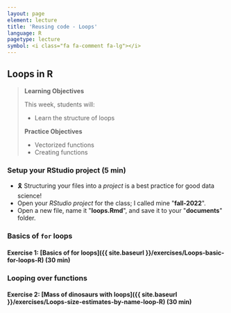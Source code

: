 ```yaml
---
layout: page
element: lecture
title: 'Reusing code - Loops'
language: R
pagetype: lecture
symbol: <i class="fa fa-comment fa-lg"></i>
---
```


## Loops in R

> **Learning Objectives**
>
> This week, students will:
> - Learn the structure of loops
>
> **Practice Objectives**
> - Vectorized functions
> - Creating functions
>
<!-- > **Non Objectives**
> -
> -
> -->


### Setup your RStudio project (5 min)

- 🎗️ Structuring your files into a _project_ is a best practice for good data science!
- Open your _RStudio project_ for the class; I called mine "**fall-2022**".
- Open a new file, name it "**loops.Rmd**", and save it to your "**documents**" folder.

### Basics of `for` loops

#### Exercise 1: [Basics of for loops]({{ site.baseurl }}/exercises/Loops-basic-for-loops-R) (30 min)

<!-- https://datacarpentry.org/semester-biology/exercises/Loops-basic-for-loops-R/ -->

### Looping over functions

#### Exercise 2: [Mass of dinosaurs with loops]({{ site.baseurl }}/exercises/Loops-size-estimates-by-name-loop-R) (30 min)

<!-- https://datacarpentry.org/semester-biology/exercises/Loops-size-estimates-by-name-loop-R/ -->

<!--
We did not hav etime to cover this during class, students required more time to assimilate the structure of loops to fully understand it and be bale to apply it by themselves.

Moved this exercise to review week:

### Practical uses of `for` loops

#### Exercise 3: [Automatic analysis of muliple files]({{ site.baseurl }}/exercises/Loops-multi-file-analysis-R) (30 min) -->

<!-- https://datacarpentry.org/semester-biology/exercises/Loops-multi-file-analysis-R/ -->



<!-- https://github.com/datacarpentry/semester-biology/blob/main/exercises/Functions-string-data-R.md -->
